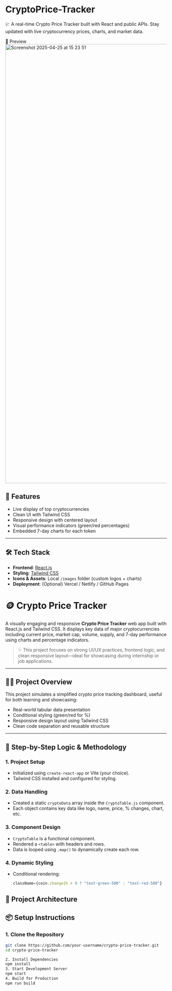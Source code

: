 # CryptoPrice-Tracker
💹 A real-time Crypto Price Tracker built with React and public APIs. Stay updated with live cryptocurrency prices, charts, and market data.

 📸 Preview<img width="1366" alt="Screenshot 2025-04-25 at 15 23 51" src="https://github.com/user-attachments/assets/aa948a6d-1bc4-4718-baad-1551c31a30f9" />

## 🚀 Features

- Live display of top cryptocurrencies
- Clean UI with Tailwind CSS
- Responsive design with centered layout
- Visual performance indicators (green/red percentages)
- Embedded 7-day charts for each token

---

## 🛠️ Tech Stack

- **Frontend**: [React.js](https://reactjs.org/)
- **Styling**: [Tailwind CSS](https://tailwindcss.com/)
- **Icons & Assets**: Local `/images` folder (custom logos + charts)
- **Deployment**: (Optional) Vercel / Netlify / GitHub Pages

# 🪙 Crypto Price Tracker

A visually engaging and responsive **Crypto Price Tracker** web app built with React.js and Tailwind CSS. It displays key data of major cryptocurrencies including current price, market cap, volume, supply, and 7-day performance using charts and percentage indicators.

> ✨ This project focuses on strong UI/UX practices, frontend logic, and clean responsive layout—ideal for showcasing during internship or job applications.

---

## 👨‍💻 Project Overview

This project simulates a simplified crypto price tracking dashboard, useful for both learning and showcasing:
- Real-world tabular data presentation
- Conditional styling (green/red for %)
- Responsive design layout using Tailwind CSS
- Clean code separation and reusable structure

---

## 🧠 Step-by-Step Logic & Methodology

### 1. **Project Setup**
- Initialized using `create-react-app` or Vite (your choice).
- Tailwind CSS installed and configured for styling.

### 2. **Data Handling**
- Created a static `cryptoData` array inside the `CryptoTable.js` component.
- Each object contains key data like logo, name, price, % changes, chart, etc.

### 3. **Component Design**
- `CryptoTable` is a functional component.
- Rendered a `<table>` with headers and rows.
- Data is looped using `.map()` to dynamically create each row.

### 4. **Dynamic Styling**
- Conditional rendering:
  ```js
  className={coin.change1h > 0 ? "text-green-500" : "text-red-500"}


## 🧱 Project Architecture
## 📦 Setup Instructions

### 1. Clone the Repository
```bash
git clone https://github.com/your-username/crypto-price-tracker.git
cd crypto-price-tracker

2. Install Dependencies
npm install
3. Start Development Server
npm start
4. Build for Production
npm run build
